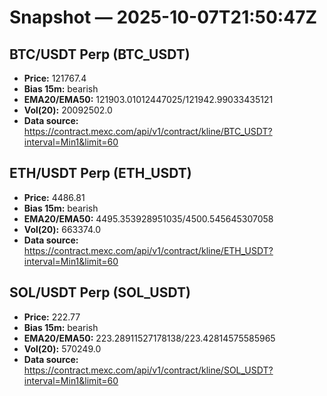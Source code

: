 # Snapshot — 2025-10-07T21:50:47Z

## BTC/USDT Perp (BTC_USDT)
- **Price:** 121767.4
- **Bias 15m:** bearish
- **EMA20/EMA50:** 121903.01012447025/121942.99033435121
- **Vol(20):** 20092502.0
- **Data source:** https://contract.mexc.com/api/v1/contract/kline/BTC_USDT?interval=Min1&limit=60

## ETH/USDT Perp (ETH_USDT)
- **Price:** 4486.81
- **Bias 15m:** bearish
- **EMA20/EMA50:** 4495.353928951035/4500.545645307058
- **Vol(20):** 663374.0
- **Data source:** https://contract.mexc.com/api/v1/contract/kline/ETH_USDT?interval=Min1&limit=60

## SOL/USDT Perp (SOL_USDT)
- **Price:** 222.77
- **Bias 15m:** bearish
- **EMA20/EMA50:** 223.28911527178138/223.42814575585965
- **Vol(20):** 570249.0
- **Data source:** https://contract.mexc.com/api/v1/contract/kline/SOL_USDT?interval=Min1&limit=60
